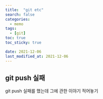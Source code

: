 ```yaml
---
title:  "git etc"
search: false
categories: 
  - memo
tags:
  - [git]
toc: true
toc_sticky: true

date: 2021-12-06
last_modified_at: 2021-12-06
---
```



## git push 실패

git push 실패를 했는데 그에 관한 이야기 적어놓기

